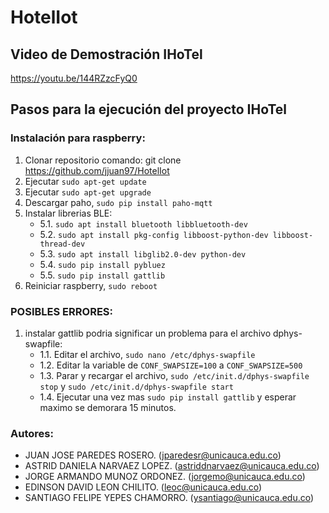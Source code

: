 # HotelIot
## Video de Demostración IHoTel
https://youtu.be/144RZzcFyQ0
## Pasos para la ejecución del proyecto IHoTel

### Instalación para raspberry:
1. Clonar repositorio comando: git clone https://github.com/jjuan97/HotelIot
2. Ejecutar `sudo apt-get update`
3. Ejecutar `sudo apt-get upgrade`
4. Descargar paho, `sudo pip install paho-mqtt`
5. Instalar librerias BLE:
    - 5.1. `sudo apt install bluetooth libbluetooth-dev`
    - 5.2. `sudo apt install pkg-config libboost-python-dev libboost-thread-dev`
    - 5.3. `sudo apt install libglib2.0-dev python-dev`
    - 5.4. `sudo pip install pybluez`
    - 5.5. `sudo pip install gattlib`
6. Reiniciar raspberry, `sudo reboot`

### POSIBLES ERRORES: 
1. instalar gattlib podria significar un problema para el archivo dphys-swapfile:
    - 1.1. Editar el archivo, `sudo nano /etc/dphys-swapfile`
    - 1.2. Editar la variable de `CONF_SWAPSIZE=100` a `CONF_SWAPSIZE=500`
    - 1.3. Parar y recargar el archivo, `sudo /etc/init.d/dphys-swapfile stop` y `sudo /etc/init.d/dphys-swapfile start`
    - 1.4. Ejecutar una vez mas `sudo pip install gattlib` y esperar maximo se demorara 15 minutos.

### Autores:
- JUAN JOSE PAREDES ROSERO. (jparedesr@unicauca.edu.co)
- ASTRID DANIELA NARVAEZ LOPEZ. (astriddnarvaez@unicauca.edu.co)
- JORGE ARMANDO MUNOZ ORDONEZ. (jorgemo@unicauca.edu.co)
- EDINSON DAVID LEON CHILITO. (leoc@unicauca.edu.co)
- SANTIAGO FELIPE YEPES CHAMORRO. (ysantiago@unicauca.edu.co)
